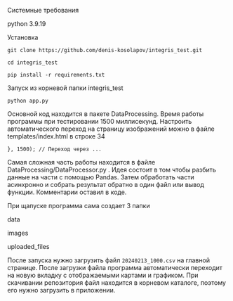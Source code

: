 Системные требования

python 3.9.19

Установка

`git clone https://github.com/denis-kosolapov/integris_test.git`

`cd integris_test`

`pip install -r requirements.txt`

Запуск из корневой папки integris_test

`python app.py`


Основной код находится в пакете DataProcessing. Время работы программы при тестировании 1500 миллисекунд.
Настроить автоматического переход на страницу изображений можно в файле 
templates/index.html в строке 34 

`}, 1500); // Переход через ... `

Самая сложная часть работы находится в файле DataProcessing/DataProcessor.py . Идея состоит в том чтобы разбить данные на части
с помощью Pandas. Затем обработать части асинхронно и собрать результат обратно в один файл или вывод функции. 
Комментарии оставил в коде.

При щапуске программа сама создает 3 папки

data

images

uploaded_files

После запуска нужно загрузить файл `20240213_1000.csv` на главной странице. После загрузки файла программа автоматически переходит на новую
вкладку с отображаемыми картами и графиком. При скачивании репозитория файл находится в корневом каталоге, поэтому его нужно загрузить в приложении.

